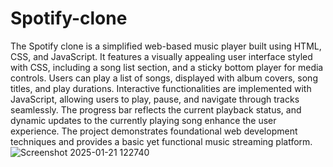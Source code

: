 # Spotify-clone
The Spotify clone is a simplified web-based music player built using HTML, CSS, and JavaScript. It features a visually appealing user interface styled with CSS, including a song list section, and a sticky bottom player for media controls. Users can play a list of songs, displayed with album covers, song titles, and play durations. Interactive functionalities are implemented with JavaScript, allowing users to play, pause, and navigate through tracks seamlessly. The progress bar reflects the current playback status, and dynamic updates to the currently playing song enhance the user experience. The project demonstrates foundational web development techniques and provides a basic yet functional music streaming platform.
![Screenshot 2025-01-21 122740](https://github.com/user-attachments/assets/0644ff2f-00a3-4d62-97fb-fdd8b67e1e22)
